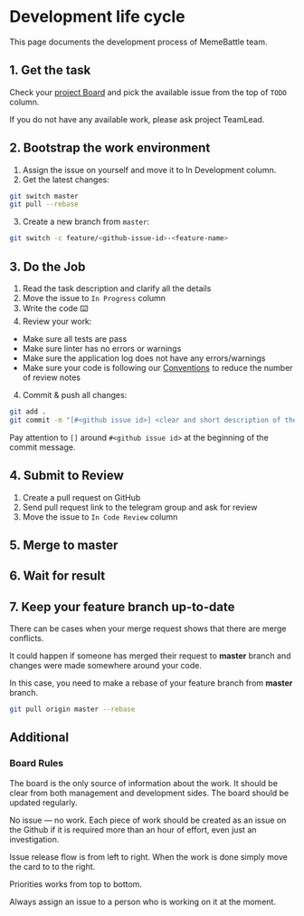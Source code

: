 # Development life cycle

This page documents the development process of MemeBattle team.

## 1. Get the task

Check your [project Board](https://github.com/MemeBattle/monorepo/projects?query=is%3Aopen) and pick the available issue from the top of `TODO` column.

If you do not have any available work, please ask project TeamLead.

## 2. Bootstrap the work environment

1. Assign the issue on yourself and move it to In Development column.
2. Get the latest changes:

```sh
git switch master
git pull --rebase
```

3. Create a new branch from `master`:

```sh
git switch -c feature/<github-issue-id>-<feature-name>
```

## 3. Do the Job

1. Read the task description and clarify all the details
3. Move the issue to `In Progress` column
2. Write the code ⌨️
3. Review your work:

- Make sure all tests are pass
- Make sure linter has no errors or warnings
- Make sure the application log does not have any errors/warnings
- Make sure your code is following our [Conventions](./conventions.md) to reduce the number of review notes

4. Commit & push all changes:

```sh
git add .
git commit -m "[#<github issue id>] <clear and short description of the work>"
```

Pay attention to `[]` around `#<github issue id>` at the beginning of the commit message.

## 4. Submit to Review

1. Create a pull request on GitHub
2. Send pull request link to the telegram group and ask for review
3. Move the issue to `In Code Review` column

## 5. Merge to master

## 6. Wait for result

## 7. Keep your feature branch up-to-date

There can be cases when your merge request shows that there are merge conflicts.

It could happen if someone has merged their request to **master** branch and changes were made somewhere around your code.

In this case, you need to make a rebase of your feature branch from **master** branch.

```sh
git pull origin master --rebase
```

## Additional

### Board Rules

The board is the only source of information about the work. It should be clear from both management and development sides. The board should be updated regularly.

No issue — no work. Each piece of work should be created as an issue on the Github if it is required more than an hour of effort, even just an investigation.

Issue release flow is from left to right. When the work is done simply move the card to to the right.

Priorities works from top to bottom.

Always assign an issue to a person who is working on it at the moment.
